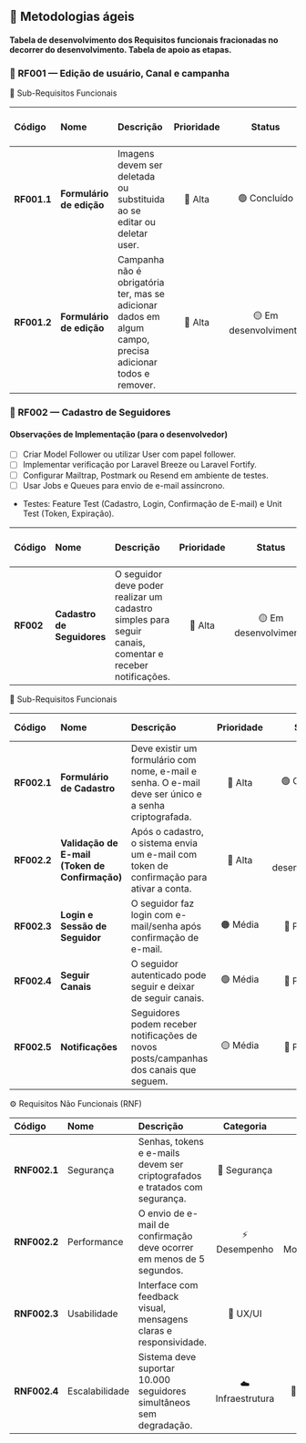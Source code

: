 ## 📘 Metodologias ágeis
#### Tabela de desenvolvimento dos Requisitos funcionais fracionadas no decorrer do desenvolvimento. Tabela de apoio as etapas.

### 🧩 RF001 — Edição de usuário, Canal e campanha
🔹 Sub-Requisitos Funcionais

| Código      | Nome                                           | Descrição                                                                                             | Prioridade |         Status        | Critérios de Aceitação                       |
|:------------|:-----------------------------------------------| :---------------------------------------------------------------------------------------------------- | :--------: | :-------------------: |:---------------------------------------------|
| **RF001.1** | **Formulário de edição**                       | Imagens devem ser deletada ou substituida ao se editar ou deletar user. |   🔺 Alta  |      🟢 Concluído     | Remover images anteriores, menos a padrão.   |
| **RF001.2** | **Formulário de edição**   | Campanha não é obrigatória ter, mas se adicionar dados em algum campo, precisa adicionar todos e remover.              |   🔺 Alta  | 🟡 Em desenvolvimento | Se for um campo preenchido, não deve salvar. |


### 🧩 RF002 — Cadastro de Seguidores

#### Observações de Implementação (para o desenvolvedor)

- [ ] Criar Model Follower ou utilizar User com papel follower.
- [ ] Implementar verificação por Laravel Breeze ou Laravel Fortify.
- [ ] Configurar Mailtrap, Postmark ou Resend em ambiente de testes.
- [ ] Usar Jobs e Queues para envio de e-mail assíncrono.
- Testes: Feature Test (Cadastro, Login, Confirmação de E-mail) e Unit Test (Token, Expiração).

| Código    | Nome                       | Descrição                                                                                               | Prioridade |         Status        | Critérios de Aceitação                                              |
| :-------- | :------------------------- | :------------------------------------------------------------------------------------------------------ | :--------: | :-------------------: | :------------------------------------------------------------------ |
| **RF002** | **Cadastro de Seguidores** | O seguidor deve poder realizar um cadastro simples para seguir canais, comentar e receber notificações. |   🔺 Alta  | 🟡 Em desenvolvimento | O usuário consegue criar uma conta, validar e acessar a plataforma. |

🔹 Sub-Requisitos Funcionais

| Código      | Nome                                           | Descrição                                                                                             | Prioridade |         Status        | Critérios de Aceitação                                                                            |
| :---------- | :--------------------------------------------- | :---------------------------------------------------------------------------------------------------- | :--------: | :-------------------: | :------------------------------------------------------------------------------------------------ |
| **RF002.1** | **Formulário de Cadastro**                     | Deve existir um formulário com nome, e-mail e senha. O e-mail deve ser único e a senha criptografada. |   🔺 Alta  |      🟢 Concluído     | Campos obrigatórios validados, erro amigável exibido e redirecionamento para tela de confirmação. |
| **RF002.2** | **Validação de E-mail (Token de Confirmação)** | Após o cadastro, o sistema envia um e-mail com token de confirmação para ativar a conta.              |   🔺 Alta  | 🟡 Em desenvolvimento | Token expira em 24h; link confirma conta; login bloqueado antes da confirmação.                   |
| **RF002.3** | **Login e Sessão de Seguidor**                 | O seguidor faz login com e-mail/senha após confirmação de e-mail.                                     |  🟠 Média  |      🔴 Pendente      | Somente usuários confirmados podem acessar; sessão expira em 2h.                                  |
| **RF002.4** | **Seguir Canais**                              | O seguidor autenticado pode seguir e deixar de seguir canais.                                         |  🟢 Média  |      🔴 Pendente      | Botão alterna “Seguir/Seguindo”; relação persistida (`followers`).                                |
| **RF002.5** | **Notificações**                               | Seguidores podem receber notificações de novos posts/campanhas dos canais que seguem.                 |  🟡 Média  |      🔴 Pendente      | Seguidor pode ativar/desativar notificações; e-mails enviados automaticamente.                    |

⚙️ Requisitos Não Funcionais (RNF)

| Código       | Nome           | Descrição                                                                   |     Categoria     |      Status      |
| :----------- | :------------- | :-------------------------------------------------------------------------- | :---------------: | :--------------: |
| **RNF002.1** | Segurança      | Senhas, tokens e e-mails devem ser criptografados e tratados com segurança. |    🔐 Segurança   |     🟢 Ativo     |
| **RNF002.2** | Performance    | O envio de e-mail de confirmação deve ocorrer em menos de 5 segundos.       |    ⚡ Desempenho   | 🟡 Monitoramento |
| **RNF002.3** | Usabilidade    | Interface com feedback visual, mensagens claras e responsividade.           |      🎨 UX/UI     |     🟢 Ativo     |
| **RNF002.4** | Escalabilidade | Sistema deve suportar 10.000 seguidores simultâneos sem degradação.         | ☁️ Infraestrutura |   🔴 Planejado   |
